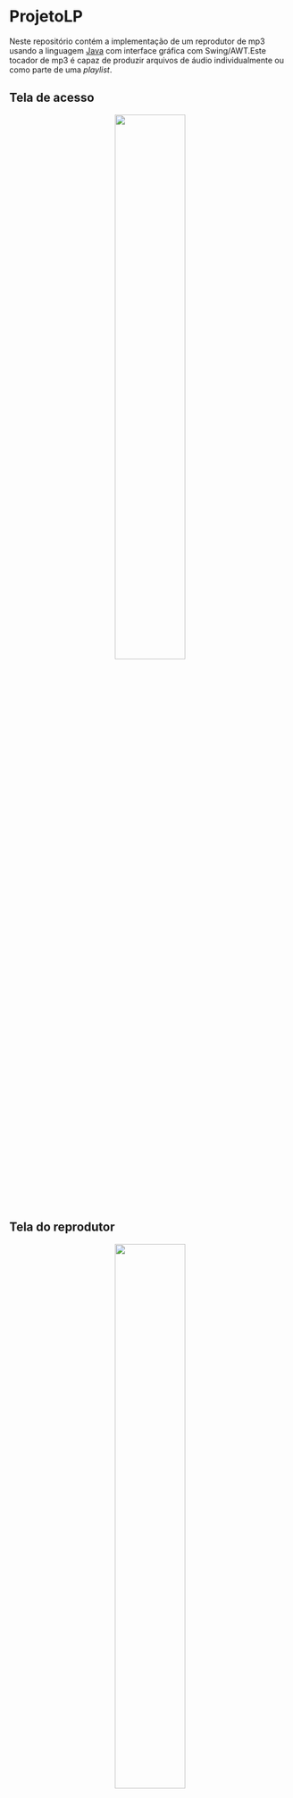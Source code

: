 # ProjetoLP

Neste repositório contém a implementação de um reprodutor de mp3 usando a linguagem [Java] com interface gráfica com Swing/AWT.Este tocador de mp3 é capaz de produzir arquivos de áudio individualmente ou como parte de uma _playlist_.

[Java]: https://pt.wikipedia.org/wiki/Java_(linguagem_de_programa%C3%A7%C3%A3o)

## Tela de acesso
<p align="center">
<img src="https://upload.wikimedia.org/wikipedia/commons/thumb/d/da/Binary_search_tree.svg/200px-Binary_search_tree.svg.png" width="50%"  />
</p>


## Tela do reprodutor
<p align="center">
<img src="https://upload.wikimedia.org/wikipedia/commons/thumb/d/da/Binary_search_tree.svg/200px-Binary_search_tree.svg.png" width="50%"  />
</p>


## Autor :smile:

Robson Lael Rodrigues  
Samuel Lucas de Moura Ferino (<samuel1797@gmail.com>)
